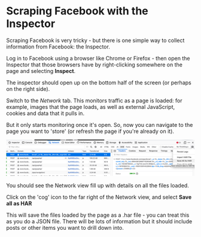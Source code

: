 # Scraping Facebook with the Inspector

Scraping Facebook is very tricky - but there is one simple way to collect information from Facebook: the Inspector.

Log in to Facebook using a browser like Chrome or Firefox - then open the Inspector that those browsers have by right-clicking somewhere on the page and selecting **Inspect**.

The inspector should open up on the bottom half of the screen (or perhaps on the right side).

Switch to the *Network* tab. This monitors traffic as a page is loaded: for example, images that the page loads, as well as external JavaScript, cookies and data that it pulls in.

But it only starts monitoring once it's open. So, now you can navigate to the page you want to 'store' (or refresh the page if you're already on it).

![](https://raw.githubusercontent.com/paulbradshaw/scraping/master/fbinspector.png)

You should see the Network view fill up with details on all the files loaded.

Click on the 'cog' icon to the far right of the Network view, and select **Save all as HAR**

This will save the files loaded by the page as a .har file - you can treat this as you do a JSON file. There will be lots of information but it should include posts or other items you want to drill down into.
